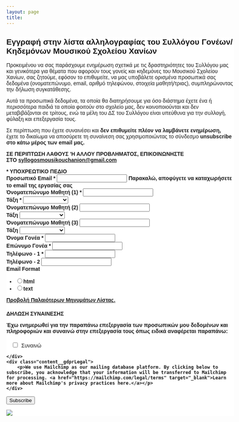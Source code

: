 ```yaml
---
layout: page
title:  
---
```


<!-- Begin Mailchimp Signup Form -->
<link href="//cdn-images.mailchimp.com/embedcode/classic-071822.css" rel="stylesheet" type="text/css">
<style type="text/css">
	#mc_embed_signup{background:#fff; clear:left; font:14px Helvetica,Arial,sans-serif;  width:600px;}
	/* Add your own Mailchimp form style overrides in your site stylesheet or in this style block.
	   We recommend moving this block and the preceding CSS link to the HEAD of your HTML file. */
</style>
<style type="text/css">
	#mc-embedded-subscribe-form input[type=checkbox]{display: inline; width: auto;margin-right: 10px;}
	#mergeRow-gdpr {margin-top: 20px;}
	#mergeRow-gdpr fieldset label {font-weight: normal;}
	#mc-embedded-subscribe-form .mc_fieldset{border:none;min-height: 0px;padding-bottom:0px;}
</style>
<div id="mc_embed_signup">
    <form action="https://chaniamousiko.us19.list-manage.com/subscribe/post?u=2ddbbe754c40a4bddfe0b26cf&amp;id=80cf631c1f&amp;v_id=4372&amp;f_id=00ab99e4f0" method="post" id="mc-embedded-subscribe-form" name="mc-embedded-subscribe-form" class="validate" target="_blank" novalidate>
        <div id="mc_embed_signup_scroll">
        <h2>Εγγραφή στην λίστα αλληλογραφίας του Συλλόγου Γονέων/Κηδεμόνων Μουσικού Σχολείου Χανίων</h2>
		        <p>Προκειμένου να σας παράσχουμε ενημέρωση σχετικά με τις δραστηριότητες του Συλλόγου μας και γενικότερα για θέματα που αφορούν τους γονείς και κηδεμόνες του Μουσικού Σχολείου Χανίων, σας ζητούμε, εφόσον το επιθυμείτε, να μας υποβάλετε ορισμένα προσωπικά σας δεδομένα (ονοματεπώνυμο, email, αριθμό τηλεφώνου, στοιχεία μαθητή/τριας), συμπληρώνοντας την δήλωση συγκατάθεσης.</p>

<p>Αυτά τα προσωπικά δεδομένα, τα οποία θα διατηρήσουμε για όσο διάστημα έχετε ένα ή περισσότερα παιδιά τα οποία φοιτούν στο σχολείο μας, δεν κοινοποιούνται και δεν μεταβιβάζονται σε τρίτους, ενώ τα μέλη του ΔΣ του Συλλόγου είναι υπεύθυνα για την συλλογή, φύλαξη και επεξεργασία τους.</p>

<p>Σε περίπτωση που έχετε συναινέσει και <strong>δεν επιθυμείτε πλέον να λαμβάνετε ενημέρωση,</strong> έχετε το δικαίωμα να αποσύρετε τη συναίνεση σας χρησιμοποιώντας το σύνδεσμο <strong>unsubscribe<strong> στο κάτω μέρος των email μας.


<p>ΣΕ ΠΕΡΙΠΤΩΣΗ ΛΑΘΟΥΣ 'Η ΑΛΛΟΥ ΠΡΟΒΛΗΜΑΤΟΣ, ΕΠΙΚΟΙΝΩΝΗΣΤΕ ΣΤΟ <a href="mailto:syllogosmousikouchanion@gmail.com">syllogosmousikouchanion@gmail.com</a></p>
        <div class="indicates-required"><span class="asterisk"><strong>*</strong></span> <strong>ΥΠΟΧΡΕΩΤΙΚΟ ΠΕΔΙΟ</strong></div>
<div class="mc-field-group">
	<label for="mce-EMAIL">Προσωπικό Email  <span class="asterisk">*</span>
</label>
	<input type="email" value="" name="EMAIL" class="required email" id="mce-EMAIL" required>
	<span id="mce-EMAIL-HELPERTEXT" class="helper_text">Παρακαλώ, αποφύγετε να καταχωρήσετε το email της εργασίας σας</span>
</div>
<div class="mc-field-group">
	<label for="mce-FNAME_KID1">Όνοματεπώνυμο Μαθητή (1)  <span class="asterisk">*</span>
</label>
	<input type="text" value="" name="FNAME_KID1" class="required" id="mce-FNAME_KID1" required>
	<span id="mce-FNAME_KID1-HELPERTEXT" class="helper_text"></span>
</div>
<div class="mc-field-group">
	<label for="mce-CLASS_KID1">Τάξη  <span class="asterisk">*</span>
</label>
	<select name="CLASS_KID1" class="required" id="mce-CLASS_KID1" required>
	<option value=""></option>
	<option value="Καμία Επιλογή">Καμία Επιλογή</option>
<option value="Α1 ΓΥΜΝΑΣΙΟΥ">Α1 ΓΥΜΝΑΣΙΟΥ</option>
<option value="Α2 ΓΥΜΝΑΣΙΟΥ">Α2 ΓΥΜΝΑΣΙΟΥ</option>
<option value="Α3 ΓΥΜΝΑΣΙΟΥ">Α3 ΓΥΜΝΑΣΙΟΥ</option>
<option value="Α4 ΓΥΜΝΑΣΙΟΥ">Α4 ΓΥΜΝΑΣΙΟΥ</option>
<option value="Β1 ΓΥΜΝΑΣΙΟΥ">Β1 ΓΥΜΝΑΣΙΟΥ</option>
<option value="Β2 ΓΥΜΝΑΣΙΟΥ">Β2 ΓΥΜΝΑΣΙΟΥ</option>
<option value="Β3 ΓΥΜΝΑΣΙΟΥ">Β3 ΓΥΜΝΑΣΙΟΥ</option>
<option value="Β4 ΓΥΜΝΑΣΙΟΥ">Β4 ΓΥΜΝΑΣΙΟΥ</option>
<option value="Γ1 ΓΥΜΝΑΣΙΟΥ">Γ1 ΓΥΜΝΑΣΙΟΥ</option>
<option value="Γ2 ΓΥΜΝΑΣΙΟΥ">Γ2 ΓΥΜΝΑΣΙΟΥ</option>
<option value="Γ3 ΓΥΜΝΑΣΙΟΥ">Γ3 ΓΥΜΝΑΣΙΟΥ</option>
<option value="Γ4 ΓΥΜΝΑΣΙΟΥ">Γ4 ΓΥΜΝΑΣΙΟΥ</option>
<option value="Α1 ΛΥΚΕΙΟΥ">Α1 ΛΥΚΕΙΟΥ</option>
<option value="Α2 ΛΥΚΕΙΟΥ">Α2 ΛΥΚΕΙΟΥ</option>
<option value="Α3 ΛΥΚΕΙΟΥ">Α3 ΛΥΚΕΙΟΥ</option>
<option value="Α4 ΛΥΚΕΙΟΥ">Α4 ΛΥΚΕΙΟΥ</option>
<option value="Β1 ΛΥΚΕΙΟΥ">Β1 ΛΥΚΕΙΟΥ</option>
<option value="Β2 ΛΥΚΕΙΟΥ">Β2 ΛΥΚΕΙΟΥ</option>
<option value="Β3 ΛΥΚΕΙΟΥ">Β3 ΛΥΚΕΙΟΥ</option>
<option value="Β4 ΛΥΚΕΙΟΥ">Β4 ΛΥΚΕΙΟΥ</option>
<option value="Γ1 ΛΥΚΕΙΟΥ">Γ1 ΛΥΚΕΙΟΥ</option>
<option value="Γ2 ΛΥΚΕΙΟΥ">Γ2 ΛΥΚΕΙΟΥ</option>
<option value="Γ3 ΛΥΚΕΙΟΥ">Γ3 ΛΥΚΕΙΟΥ</option>
<option value="Γ4 ΛΥΚΕΙΟΥ">Γ4 ΛΥΚΕΙΟΥ</option>

	</select>
	<span id="mce-CLASS_KID1-HELPERTEXT" class="helper_text"></span>
</div>
<div class="mc-field-group">
	<label for="mce-FNAME_KID2">Όνοματεπώνυμο Μαθητή (2) </label>
	<input type="text" value="" name="FNAME_KID2" class="" id="mce-FNAME_KID2">
	<span id="mce-FNAME_KID2-HELPERTEXT" class="helper_text"></span>
</div>
<div class="mc-field-group">
	<label for="mce-CLASS_KID2">Τάξη </label>
	<select name="CLASS_KID2" class="" id="mce-CLASS_KID2">
	<option value=""></option>
	<option value="Καμία Επιλογή">Καμία Επιλογή</option>
<option value="Α1 ΓΥΜΝΑΣΙΟΥ">Α1 ΓΥΜΝΑΣΙΟΥ</option>
<option value="Α2 ΓΥΜΝΑΣΙΟΥ">Α2 ΓΥΜΝΑΣΙΟΥ</option>
<option value="Α3 ΓΥΜΝΑΣΙΟΥ">Α3 ΓΥΜΝΑΣΙΟΥ</option>
<option value="Β1 ΓΥΜΝΑΣΙΟΥ">Β1 ΓΥΜΝΑΣΙΟΥ</option>
<option value="Β2 ΓΥΜΝΑΣΙΟΥ">Β2 ΓΥΜΝΑΣΙΟΥ</option>
<option value="Γ1 ΓΥΜΝΑΣΙΟΥ">Γ1 ΓΥΜΝΑΣΙΟΥ</option>
<option value="Γ2 ΓΥΜΝΑΣΙΟΥ">Γ2 ΓΥΜΝΑΣΙΟΥ</option>
<option value="Α1 ΛΥΚΕΙΟΥ">Α1 ΛΥΚΕΙΟΥ</option>
<option value="Α2 ΛΥΚΕΙΟΥ">Α2 ΛΥΚΕΙΟΥ</option>
<option value="Β ΛΥΚΕΙΟΥ">Β ΛΥΚΕΙΟΥ</option>
<option value="Γ ΛΥΚΕΙΟΥ">Γ ΛΥΚΕΙΟΥ</option>

	</select>
	<span id="mce-CLASS_KID2-HELPERTEXT" class="helper_text"></span>
</div>
<div class="mc-field-group">
	<label for="mce-FNAME_KID3">Όνοματεπώνυμο Μαθητή (3) </label>
	<input type="text" value="" name="FNAME_KID3" class="" id="mce-FNAME_KID3">
	<span id="mce-FNAME_KID3-HELPERTEXT" class="helper_text"></span>
</div>
<div class="mc-field-group">
	<label for="mce-CLASS_KID3">Τάξη </label>
	<select name="CLASS_KID3" class="" id="mce-CLASS_KID3">
	<option value=""></option>
	<option value="Καμία Επιλογή">Καμία Επιλογή</option>
<option value="Α1 ΓΥΜΝΑΣΙΟΥ">Α1 ΓΥΜΝΑΣΙΟΥ</option>
<option value="Α2 ΓΥΜΝΑΣΙΟΥ">Α2 ΓΥΜΝΑΣΙΟΥ</option>
<option value="Α3 ΓΥΜΝΑΣΙΟΥ">Α3 ΓΥΜΝΑΣΙΟΥ</option>
<option value="Β1 ΓΥΜΝΑΣΙΟΥ">Β1 ΓΥΜΝΑΣΙΟΥ</option>
<option value="Β2 ΓΥΜΝΑΣΙΟΥ">Β2 ΓΥΜΝΑΣΙΟΥ</option>
<option value="Γ1 ΓΥΜΝΑΣΙΟΥ">Γ1 ΓΥΜΝΑΣΙΟΥ</option>
<option value="Γ2 ΓΥΜΝΑΣΙΟΥ">Γ2 ΓΥΜΝΑΣΙΟΥ</option>
<option value="Α1 ΛΥΚΕΙΟΥ">Α1 ΛΥΚΕΙΟΥ</option>
<option value="Α2 ΛΥΚΕΙΟΥ">Α2 ΛΥΚΕΙΟΥ</option>
<option value="Β ΛΥΚΕΙΟΥ">Β ΛΥΚΕΙΟΥ</option>
<option value="Γ ΛΥΚΕΙΟΥ">Γ ΛΥΚΕΙΟΥ</option>

	</select>
	<span id="mce-CLASS_KID3-HELPERTEXT" class="helper_text"></span>
</div>
<div class="mc-field-group">
	<label for="mce-FNAME_PRNT">Όνομα Γονέα  <span class="asterisk">*</span>
</label>
	<input type="text" value="" name="FNAME_PRNT" class="required" id="mce-FNAME_PRNT" required>
	<span id="mce-FNAME_PRNT-HELPERTEXT" class="helper_text"></span>
</div>
<div class="mc-field-group">
	<label for="mce-LNAME_PRNT">Επώνυμο Γονέα  <span class="asterisk">*</span>
</label>
	<input type="text" value="" name="LNAME_PRNT" class="required" id="mce-LNAME_PRNT" required>
	<span id="mce-LNAME_PRNT-HELPERTEXT" class="helper_text"></span>
</div>
<div class="mc-field-group size1of2">
	<label for="mce-PHONE1">Τηλέφωνο - 1  <span class="asterisk">*</span>
</label>
	<input type="text" name="PHONE1" class="required" value="" id="mce-PHONE1" required>
	<span id="mce-PHONE1-HELPERTEXT" class="helper_text"></span>
</div>
<div class="mc-field-group size1of2">
	<label for="mce-PHONE2">Τηλέφωνο - 2 </label>
	<input type="text" name="PHONE2" class="" value="" id="mce-PHONE2">
	<span id="mce-PHONE2-HELPERTEXT" class="helper_text"></span>
</div>
<div class="mc-field-group input-group">
    <strong>Email Format </strong>
    <ul><li><input type="radio" value="html" name="EMAILTYPE" id="mce-EMAILTYPE-0"><label for="mce-EMAILTYPE-0">html</label></li>
<li><input type="radio" value="text" name="EMAILTYPE" id="mce-EMAILTYPE-1"><label for="mce-EMAILTYPE-1">text</label></li>
</ul>
</div>
<p><a href="https://us19.campaign-archive.com/home/?u=2ddbbe754c40a4bddfe0b26cf&id=80cf631c1f" title="View previous campaigns">Προβολή Παλαιότερων Μηνυμάτων Λίστας.</a></p>
<div id="mergeRow-gdpr" class="mergeRow gdpr-mergeRow content__gdprBlock mc-field-group">
    <div class="content__gdpr">
        <label>ΔΗΛΩΣΗ ΣΥΝΑΙΝΕΣΗΣ</label>

<p>Έχω ενημερωθεί για την παραπάνω επεξεργασία των προσωπικών μου δεδομένων και πληροφοριών και συναινώ στην επεξεργασία τους όπως ειδικά αναφέρεται παραπάνω:</p>
        <fieldset class="mc_fieldset gdprRequired mc-field-group" name="interestgroup_field">
		<label class="checkbox subfield" for="gdpr_18331"><input type="checkbox" id="gdpr_18331" name="gdpr[18331]" value="Y" class="av-checkbox gdpr"><span>Συναινώ</span> </label>
        </fieldset>
        
    </div>
    <div class="content__gdprLegal">
        <p>We use Mailchimp as our mailing database platform. By clicking below to subscribe, you acknowledge that your information will be transferred to Mailchimp for processing. <a href="https://mailchimp.com/legal/terms" target="_blank">Learn more about Mailchimp's privacy practices here.</a></p>
    </div>
</div>
	<div id="mce-responses" class="clear foot">
		<div class="response" id="mce-error-response" style="display:none"></div>
		<div class="response" id="mce-success-response" style="display:none"></div>
	</div>    <!-- real people should not fill this in and expect good things - do not remove this or risk form bot signups-->
    <div style="position: absolute; left: -5000px;" aria-hidden="true"><input type="text" name="b_2ddbbe754c40a4bddfe0b26cf_80cf631c1f" tabindex="-1" value=""></div>
        <div class="optionalParent">
            <div class="clear foot">
                <input type="submit" value="Subscribe" name="subscribe" id="mc-embedded-subscribe" class="button">
                <p class="brandingLogo"><a href="http://eepurl.com/idc5wn" title="Mailchimp - email marketing made easy and fun"><img src="https://eep.io/mc-cdn-images/template_images/branding_logo_text_dark_dtp.svg"></a></p>
            </div>
        </div>
    </div>
</form>
</div>
<script type='text/javascript' src='//s3.amazonaws.com/downloads.mailchimp.com/js/mc-validate.js'></script><script type='text/javascript'>(function($) {window.fnames = new Array(); window.ftypes = new Array();fnames[7]='FNAME_KID1';ftypes[7]='text';fnames[5]='CLASS_KID1';ftypes[5]='dropdown';fnames[8]='FNAME_KID2';ftypes[8]='text';fnames[13]='CLASS_KID2';ftypes[13]='dropdown';fnames[9]='FNAME_KID3';ftypes[9]='text';fnames[11]='CLASS_KID3';ftypes[11]='dropdown';fnames[10]='LNAME_KIDM';ftypes[10]='text';fnames[12]='LNAME_KIDF';ftypes[12]='text';fnames[0]='EMAIL';ftypes[0]='email';fnames[1]='FNAME_PRNT';ftypes[1]='text';fnames[2]='LNAME_PRNT';ftypes[2]='text';fnames[4]='PHONE1';ftypes[4]='phone';fnames[3]='PHONE2';ftypes[3]='phone';fnames[6]='PHONE3';ftypes[6]='phone'; /*
 * Translated default messages for the $ validation plugin.
 * Locale: EL
 */
$.extend($.validator.messages, {
	required: "Αυτό το πεδίο είναι υποχρεωτικό.",
	remote: "Παρακαλώ διορθώστε αυτό το πεδίο.",
	email: "Παρακαλώ εισάγετε μια έγκυρη διεύθυνση email.",
	url: "Παρακαλώ εισάγετε ένα έγκυρο URL.",
	date: "Παρακαλώ εισάγετε μια έγκυρη ημερομηνία.",
	dateISO: "Παρακαλώ εισάγετε μια έγκυρη ημερομηνία (ISO).",
	number: "Παρακαλώ εισάγετε έναν έγκυρο αριθμό.",
	digits: "Παρακαλώ εισάγετε μόνο αριθμητικά ψηφία.",
	creditcard: "Παρακαλώ εισάγετε έναν έγκυρο αριθμό πιστωτικής κάρτας.",
	equalTo: "Παρακαλώ εισάγετε την ίδια τιμή ξανά.",
	accept: "Παρακαλώ εισάγετε μια τιμή με έγκυρη επέκταση αρχείου.",
	maxlength: $.validator.format("Παρακαλώ εισάγετε μέχρι και {0} χαρακτήρες."),
	minlength: $.validator.format("Παρακαλώ εισάγετε τουλάχιστον {0} χαρακτήρες."),
	rangelength: $.validator.format("Παρακαλώ εισάγετε μια τιμή με μήκος μεταξύ {0} και {1} χαρακτήρων."),
	range: $.validator.format("Παρακαλώ εισάγετε μια τιμή μεταξύ {0} και {1}."),
	max: $.validator.format("Παρακαλώ εισάγετε μια τιμή μικρότερη ή ίση του {0}."),
	min: $.validator.format("Παρακαλώ εισάγετε μια τιμή μεγαλύτερη ή ίση του {0}.")
});}(jQuery));var $mcj = jQuery.noConflict(true);</script>
<!--End mc_embed_signup-->